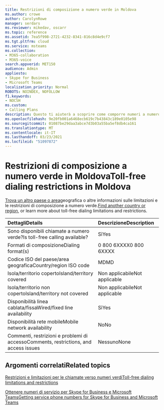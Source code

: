 ```yaml
---
title: Restrizioni di composizione a numero verde in Moldova
ms.author: crowe
author: CarolynRowe
manager: serdars
ms.reviewer: mikedav, oscarr
ms.topic: reference
ms.assetid: 7ea5f998-2721-4232-8341-816c8d4e9cf7
ms.tgt.pltfrm: cloud
ms.service: msteams
ms.collection:
- M365-collaboration
- M365-voice
search.appverid: MET150
audience: Admin
appliesto:
- Skype for Business
- Microsoft Teams
localization_priority: Normal
ROBOTS: NOINDEX, NOFOLLOW
f1.keywords:
- NOCSH
ms.custom:
- Calling Plans
description: Questo ti aiuterà a scoprire come comporre numeri a numero verde in ogni paese/area geografica. Dopo aver selezionato il paese o l'area geografica, verrà visualizzata una pagina specifica del paese che contiene dettagli specifici, restrizioni e limiti per la disponibilità di servizi gratuiti in cui è disponibile il servizio a pagamento. Il formato o i formati di composizione mostreranno i codici di accesso necessari all'interno di ogni paese/area geografica per comporre il numero verde.
ms.openlocfilehash: 9e20fb001a6468ecb619c7b43843c189e0105e98
ms.sourcegitcommit: 01087be29daa3abce7d3b03a55ba5ef8db4ca161
ms.translationtype: MT
ms.contentlocale: it-IT
ms.lasthandoff: 03/23/2021
ms.locfileid: "51097872"
---
```

# <a name="toll-free-dialing-restrictions-in-moldova"></a><span data-ttu-id="f9093-105">Restrizioni di composizione a numero verde in Moldova</span><span class="sxs-lookup"><span data-stu-id="f9093-105">Toll-free dialing restrictions in Moldova</span></span>

<span data-ttu-id="f9093-106">[Trova un altro paese o area](../toll-free-dialing-limitations-and-restrictions.md)geografica o altre informazioni sulle limitazioni e le restrizioni di composizione a numero verde.</span><span class="sxs-lookup"><span data-stu-id="f9093-106">[Find another country or region](../toll-free-dialing-limitations-and-restrictions.md), or learn more about toll-free dialing limitations and restrictions.</span></span>


|<span data-ttu-id="f9093-107">**Dettagli**</span><span class="sxs-lookup"><span data-stu-id="f9093-107">**Details**</span></span>|<span data-ttu-id="f9093-108">**Descrizione**</span><span class="sxs-lookup"><span data-stu-id="f9093-108">**Description**</span></span>|
|:-----|:-----|
|<span data-ttu-id="f9093-109">Sono disponibili chiamate a numero verde?</span><span class="sxs-lookup"><span data-stu-id="f9093-109">Is toll-free calling available?</span></span>  <br/> |<span data-ttu-id="f9093-110">Sì</span><span class="sxs-lookup"><span data-stu-id="f9093-110">Yes</span></span>  <br/> |
|<span data-ttu-id="f9093-111">Formati di composizione</span><span class="sxs-lookup"><span data-stu-id="f9093-111">Dialing format(s)</span></span>  <br/> | <span data-ttu-id="f9093-112">0 800 6XXXX</span><span class="sxs-lookup"><span data-stu-id="f9093-112">0 800 6XXXX</span></span> <br/> |
|<span data-ttu-id="f9093-113">Codice ISO del paese/area geografica</span><span class="sxs-lookup"><span data-stu-id="f9093-113">Country/region ISO code</span></span>  <br/> |<span data-ttu-id="f9093-114">MD</span><span class="sxs-lookup"><span data-stu-id="f9093-114">MD</span></span>  <br/> |
|<span data-ttu-id="f9093-115">Isola/territorio coperto</span><span class="sxs-lookup"><span data-stu-id="f9093-115">Island/territory covered</span></span>  <br/> |<span data-ttu-id="f9093-116">Non applicabile</span><span class="sxs-lookup"><span data-stu-id="f9093-116">Not applicable</span></span>  <br/> |
|<span data-ttu-id="f9093-117">Isola/territorio non coperto</span><span class="sxs-lookup"><span data-stu-id="f9093-117">Island/territory not covered</span></span>  <br/> |<span data-ttu-id="f9093-118">Non applicabile</span><span class="sxs-lookup"><span data-stu-id="f9093-118">Not applicable</span></span>  <br/> |
|<span data-ttu-id="f9093-119">Disponibilità linea cablata/fissa</span><span class="sxs-lookup"><span data-stu-id="f9093-119">Wired/fixed line availability</span></span>  <br/> |<span data-ttu-id="f9093-120">Sì</span><span class="sxs-lookup"><span data-stu-id="f9093-120">Yes</span></span>  <br/> |
|<span data-ttu-id="f9093-121">Disponibilità rete mobile</span><span class="sxs-lookup"><span data-stu-id="f9093-121">Mobile network availability</span></span>  <br/> |<span data-ttu-id="f9093-122">No</span><span class="sxs-lookup"><span data-stu-id="f9093-122">No</span></span>  <br/> |
|<span data-ttu-id="f9093-123">Commenti, restrizioni e problemi di accesso</span><span class="sxs-lookup"><span data-stu-id="f9093-123">Comments, restrictions, and access issues</span></span>  <br/> |<span data-ttu-id="f9093-124">Nessuno</span><span class="sxs-lookup"><span data-stu-id="f9093-124">None</span></span>  <br/> |
   
## <a name="related-topics"></a><span data-ttu-id="f9093-125">Argomenti correlati</span><span class="sxs-lookup"><span data-stu-id="f9093-125">Related topics</span></span>

[<span data-ttu-id="f9093-126">Restrizioni e limitazioni per le chiamate verso numeri verdi</span><span class="sxs-lookup"><span data-stu-id="f9093-126">Toll-free dialing limitations and restrictions</span></span>](../toll-free-dialing-limitations-and-restrictions.md)

[<span data-ttu-id="f9093-127">Ottenere numeri di servizio per Skype for Business e Microsoft Teams</span><span class="sxs-lookup"><span data-stu-id="f9093-127">Getting service phone numbers for Skype for Business and Microsoft Teams</span></span>](../getting-service-phone-numbers.md)

  
